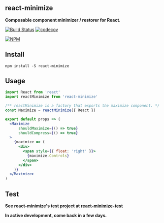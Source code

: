 ## react-minimize

**Composable component minimizer / restorer for React.**

[![Build Status](https://travis-ci.org/noderaider/react-minimize-test.svg?branch=master)](https://travis-ci.org/noderaider/react-minimize-test)
[![codecov](https://codecov.io/gh/noderaider/react-minimize-test/branch/master/graph/badge.svg)](https://codecov.io/gh/noderaider/react-minimize-test)

[![NPM](https://nodei.co/npm/react-minimize.png?stars=true&downloads=true)](https://nodei.co/npm/react-minimize/)

## Install

`npm install -S react-minimize`

## Usage

```jsx
import React from 'react'
import reactMinimize from 'react-minimize'

/** reactMinimize is a factory that exports the maximize component. */
const Maximize = reactMinimize({ React })

export default props => (
  <Maximize
      shouldMaximize={() => true}
      shouldCompress={() => true}
  >
    {maximize => (
      <div>
        <span style={{ float: 'right' }}>
          {maximize.Controls}
        </span>
      </div>
    )}
  </Maximize>
)
```

## Test

**See react-minimize's test project at [react-minimize-test](https://github.com/noderaider/react-minimize-test)**


**In active development, come back in a few days.**
